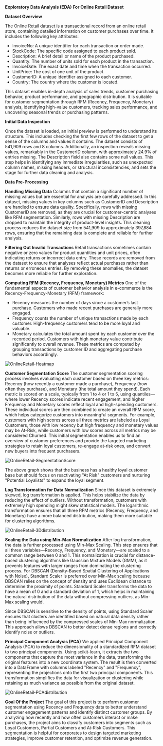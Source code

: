 **Exploratory Data Analysis (EDA) For Online Retail Dataset**

**Dataset Overview**

The Online Retail dataset is a transactional record from an online retail store, containing detailed information on customer purchases over time. It includes the following key attributes:
- InvoiceNo: A unique identifier for each transaction or order made.
- StockCode: The specific code assigned to each product sold.
- Description: A brief detail or name of the product purchased.
- Quantity: The number of units sold for each product in the transaction.
- InvoiceDate: The exact date and time when the transaction occurred.
- UnitPrice: The cost of one unit of the product.
- CustomerID: A unique identifier assigned to each customer.
- Country: The country where the customer is located.

This dataset enables in-depth analysis of sales trends, customer purchasing behavior, product performance, and geographic distribution. It is suitable for customer segmentation through RFM (Recency, Frequency, Monetary) analysis, identifying high-value customers, tracking sales performance, and uncovering seasonal trends or purchasing patterns.


**Initial Data Inspection**

Once the dataset is loaded, an initial preview is performed to understand its structure. This includes checking the first few rows of the dataset to get a sense of the columns and values it contains. The dataset consists of 541,909 rows and 8 columns. Additionally, an inspection reveals missing values, remarkably in the CustomerID column, with approximately 24.9% of entries missing. The Description field also contains some null values. This step helps in identifying any immediate irregularities, such as unexpected column names, missing headers, or structural inconsistencies, and sets the stage for further data cleaning and analysis.

**Data Pre-Processing**

**Handling Missing Data**
Columns that contain a significant number of missing values but are essential for analysis are carefully addressed. In this dataset, missing values in key columns such as CustomerID and Description are handled to ensure data quality. Specifically, rows with missing CustomerID are removed, as they are crucial for customer-centric analyses like RFM segmentation. Similarly, rows with missing Description are dropped to maintain the integrity of product-level insights. This cleaning process reduces the dataset size from 541,909 to approximately 397,884 rows, ensuring that the remaining data is complete and reliable for further analysis.

**Filtering Out Invalid Transactions**
Retail transactions sometimes contain negative or zero values for product quantities and unit prices, often indicating returns or incorrect data entry. These records are removed from the dataset to ensure that analyses reflect actual purchases rather than returns or erroneous entries. By removing these anomalies, the dataset becomes more reliable for further exploration.

**Computing RFM (Recency, Frequency, Monetary) Metrics**
One of the fundamental aspects of customer behavior analysis in e-commerce is the Recency-Frequency-Monetary (RFM) framework:
- Recency measures the number of days since a customer’s last purchase. Customers who made recent purchases are generally more engaged.
- Frequency counts the number of unique transactions made by each customer. High-frequency customers tend to be more loyal and valuable.
- Monetary calculates the total amount spent by each customer over the recorded period. Customers with high monetary value contribute significantly to overall revenue. These metrics are computed by grouping transactions by customer ID and aggregating purchase behaviors accordingly.

![OnlineRetail-Heatmap](https://github.com/user-attachments/assets/a1f37e8b-b749-4337-a520-4e34587d5e02)


**Customer Segmentation Score**
The customer segmentation scoring process involves evaluating each customer based on three key metrics: Recency (how recently a customer made a purchase), Frequency (how often they purchase), and Monetary (the total amount they spend). 
Each metric is scored on a scale, typically from 1 to 4 or 1 to 5, using quantiles—where lower Recency scores indicate recent engagement, and higher Frequency and Monetary scores reflect loyal and high-spending customers. These individual scores are then combined to create an overall RFM score, which helps categorize customers into meaningful segments. 
For example, customers with high scores across all three metrics are labeled as Loyal Customers, those with low recency but high frequency and monetary values may be At-Risk, while customers with low scores across all metrics may be considered Churned. This initial segmentation enables us to find an overview of customer preferences and provide the targeted marketing strategies to retain loyal customers, re-engage at-risk ones, and convert new buyers into frequent purchasers.

![OnlineRetail-SegmentationScore](https://github.com/user-attachments/assets/31505b87-9e41-4753-a1f3-c33863545fe0)



The above graph shows that the business has a healthy loyal customer base but should focus on reactivating "At Risk" customers and nurturing "Potential Loyalists" to expand the loyal segment.

**Log Transformation for Data Normalization**
Since this dataset is extremely skewed, log transformation is applied. This helps stabilize the data by reducing the effect of outliers. Without transformation, customers with extremely high spending might skew statistical models.
The logarithmic transformation ensures that all three RFM metrics (Recency, Frequency, and Monetary) have a more balanced distribution, making them more suitable for clustering algorithms.

![OnlineRetail-3Ddistribution](https://github.com/user-attachments/assets/bcecb48c-56e3-40a3-ba54-90d4e3aa81b8)



**Scaling the Data using Min-Max Normalization**
After log transformation, the data is further processed using Min-Max Scaling. This step ensures that all three variables—Recency, Frequency, and Monetary—are scaled to a common range between 0 and 1. This normalization is crucial for distance-based clustering algorithms like Gaussian Mixture Models (GMM), as it prevents features with larger ranges from dominating the clustering process.
For DBSCAN (Density-Based Spatial Clustering of Applications with Noise), Standard Scaler is preferred over Min-Max scaling because DBSCAN relies on the concept of density and uses Euclidean distance to determine the proximity of points. Standard Scaler transforms the data to have a mean of 0 and a standard deviation of 1, which helps in maintaining the natural distribution of the data without compressing outliers, as Min-Max scaling would. 

Since DBSCAN is sensitive to the density of points, using Standard Scaler ensures that clusters are identified based on natural data density rather than being influenced by the compressed scales of Min-Max normalization. This approach allows DBSCAN to better detect dense regions and correctly identify noise or outliers.


**Principal Component Analysis (PCA)**
We applied Principal Component Analysis (PCA) to reduce the dimensionality of a standardized RFM dataset to two principal components. Using scikit-learn, it extracts the two components that capture the most variance in the data, transforming the original features into a new coordinate system. The result is then converted into a DataFrame with columns labeled "Recency" and "Frequency", representing the projections onto the first two principal components. This transformation simplifies the data for visualization or clustering while retaining as much variance as possible from the original dataset.

![OnlineRetail-PCAdistribution](https://github.com/user-attachments/assets/1863f972-a08f-4c03-86a3-b3b0f66af93e)


**Goal Of the Project**
The goal of this project is to perform customer segmentation using Recency and Frequency data to better understand customer engagement patterns and identify distinct customer groups. By analyzing how recently and how often customers interact or make purchases, the project aims to classify customers into segments such as Loyal Customers, Partial Customers and At-Risk Customers. This segmentation is helpful for corporates to design targeted marketing strategies, improve customer retention, and optimize revenue generation. 

